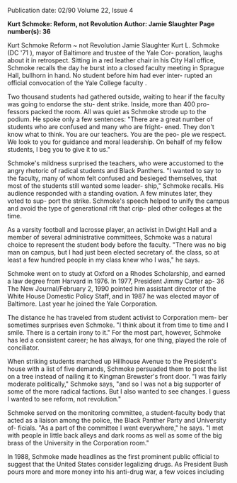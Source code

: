 Publication date: 02/90
Volume 22, Issue 4

**Kurt Schmoke: Reform, not Revolution**
**Author: Jamie Slaughter**
**Page number(s): 36**

Kurt Schmoke 
Reform ~ not Revolution 
Jamie Slaughter 
Kurt L. Schmoke (DC '71 ), mayor of 
Baltimore and trustee of the Yale Cor-
poration, laughs about it in retrospect. 
Sitting in a red leather chair in his City 
Hall office, Schmoke recalls the day he 
burst into a closed faculty meeting in 
Sprague Hall, bullhorn in hand. No 
student before him had ever inter-
rupted an official convocation of the 
Yale College faculty . 

Two thousand students had 
gathered outside, waiting to hear if the 
faculty was going to endorse the stu-
dent strike. Inside, more than 400 pro-
fessors packed the room. All was quiet 
as Schmoke strode up to the podium. 
He spoke only a few sentences: "There 
are a great number of students who are 
confused and many who are fright-
ened. They don't know what to think. 
You are our teachers. You are the peo-
ple we respect. We look to you for 
guidance and moral leadership. On 
behalf of my fellow students, I beg you 
to give it to us." 

Schmoke's mildness surprised the 
teachers, who were accustomed to the 
angry rhetoric of radical students and 
Black Panthers. "I wanted to say to the 
faculty, many of whom felt confused 
and besieged themselves, that most of 
the students still wanted some leader-
ship," Schmoke recalls. His audience 
responded with a standing ovation. A 
few minutes later, they voted to sup-
port the strike. Schmoke's speech 
helped to unify the campus and avoid 
the type of generational rift that crip-
pled other colleges at the time. 

As a varsity football and lacrosse 
player, an activist in Dwight Hall and 
a member of several administrative 
committees, Schmoke was a natural 
choice to represent the student body 
before the faculty. "There was no big 
man on campus, but I had just been 
elected secretary of. the class, so at least 
a few hundred people in my class knew 
who I was," he says. 

Schmoke went on to study at Oxford 
on a Rhodes Scholarship, and earned a 
law degree from Harvard in 1976. In 
1977, President Jimmy Carter ap-
36 The New Journal/February 2, 1990 
pointed him assistant director of the 
White House Domestic Policy Staff, 
and in 1987 he was elected mayor of 
Baltimore. Last year he joined the Yale 
Corporation. 

The distance he has traveled from 
student activist to Corporation mem-
ber sometimes surprises even 
Schmoke. "I think about it from time 
to time and I smile. There is a certain 
irony to it." For the most part, 
however, Schmoke has led a consistent 
career; he has always, for one thing, 
played the role of conciliator. 

When striking students marched up 
Hillhouse Avenue to the President's 
house with a list of five demands, 
Schmoke persuaded them to post the 
list on a tree instead of nailing it to 
Kingman Brewster's front door. "I was 
fairly moderate politically," Schmoke 
says, "and so I was not a big supporter 
of some of the more radical factions. 
But I also wanted to see changes. I 
guess I wanted to see reform, not 
revolution." 

Schmoke served on the monitoring 
committee, a student-faculty body that 
acted as a liaison among the police, the 
Black Panther Party and University of-
ficials. "As a part of the committee I 
went everywhere," he says. "I met with 
people in little back alleys and dark 
rooms as well as some of the big brass 
of the University in the Corporation 
room." 

In 1988, Schmoke made headlines as 
the first prominent public official to 
suggest that the United States consider 
legalizing drugs. As President Bush 
pours more and more money into his 
anti-drug war, a few voices including